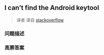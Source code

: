## I can’t find the Android keytool

> 译者 译自 [stackoverflow](http://stackoverflow.com/questions/2997348/i-can-t-find-the-android-keytool) 

### 问题描述 

### 高票答案 

